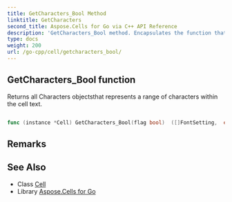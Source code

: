 ```yaml
---
title: GetCharacters_Bool Method 
linktitle: GetCharacters
second_title: Aspose.Cells for Go via C++ API Reference
description: 'GetCharacters_Bool method. Encapsulates the function that represents getcharacters in Go.'
type: docs
weight: 200
url: /go-cpp/cell/getcharacters_bool/
---
```


## GetCharacters_Bool function

Returns all Characters objectsthat represents a range of characters within the cell text.

```go

func (instance *Cell) GetCharacters_Bool(flag bool)  ([]FontSetting,  error) 

```

## Remarks


## See Also

* Class [Cell](../)
* Library [Aspose.Cells for Go](../../)
